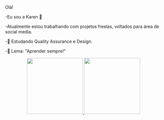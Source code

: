 Olá!

-Eu sou a Karen 👾

-Atualmente estou trabalhando com projetos freelas, voltados para área de social media.

-📖 Estudando Quality Assurance e Design.

-🔮 Lema: "Aprender sempre!"




<div align="center">
  <a href="https://github.com/529032">
  <img height="180em" src="https://github-readme-stats.vercel.app/api?username=KareN&show_icons=true&theme=tokyonight&include_all_commits=true&count_private=true"/>
  <img height="180em" src="https://github-readme-stats.vercel.app/api/top-langs/?username=KareN&layout=compact&langs_count=7&theme=tokyonight"/>
</div>

  
  
